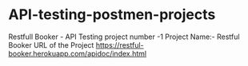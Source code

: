 # API-testing-postmen-projects
Restfull Booker - API Testing project number -1
Project Name:- Restful Booker
URL of the Project
https://restful-booker.herokuapp.com/apidoc/index.html
